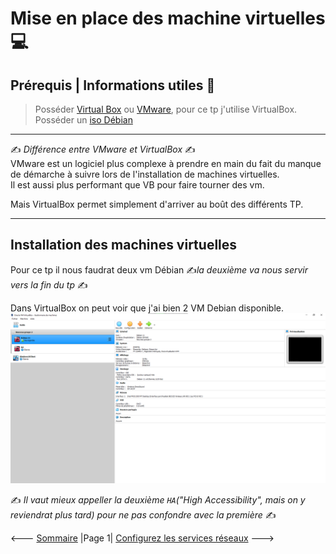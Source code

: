 # Mise en place des machine virtuelles 💻

## Prérequis | Informations utiles 🔧

> Posséder [Virtual Box](https://www.virtualbox.org/wiki/Downloads) ou [VMware](https://www.vmware.com/products/workstation-pro/workstation-pro-evaluation.html), pour ce tp j'utilise VirtualBox.  
> Posséder un [iso Débian](https://www.debian.org/distrib/)

-----
✍️ *Différence entre VMware et VirtualBox* ✍️  
VMware est un logiciel plus complexe à prendre en main du fait du manque de démarche à suivre lors de l'installation de machines virtuelles.  
Il est aussi plus performant que VB pour faire tourner des vm.  

Mais VirtualBox permet simplement d'arriver au boût des différents TP.  

-----

## Installation des machines virtuelles

Pour ce tp il nous faudrat deux vm Débian ✍️*la deuxième va nous servir vers la fin du tp* ✍️  

Dans VirtualBox on peut voir que j'ai bien 2 VM Debian disponible.  
![VB](../Screens/VB.png)

✍️ *Il vaut mieux appeller la deuxième ``HA``("High Accessibility", mais on y reviendrat plus tard) pour ne pas confondre avec la première* ✍️  

<--- [Sommaire](Sommaire.md) |Page 1| [Configurez les services réseaux](ServiceReseau.md) --->